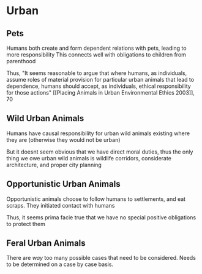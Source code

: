 # Urban
## Pets
Humans both create and form dependent relations with pets, leading to more responsibility
	This connects well with obligations to children from parenthood

Thus, "It seems reasonable to argue that where humans, as individuals, assume roles of material provision for particular urban animals that lead to dependence, humans should accept, as individuals, ethical responsibility for those actions" [[Placing Animals in Urban Environmental Ethics 2003]], 70

## Wild Urban Animals
Humans have causal responsibility for urban wild animals existing where they are (otherwise they would not be urban)

But it doesnt seem obvious that we have direct moral duties, thus the only thing we owe urban wild animals is wildlife corridors, considerate architecture, and proper city planning 

## Opportunistic Urban Animals
Opportunistic animals choose to follow humans to settlements, and eat scraps. They initiated contact with humans

Thus, it seems prima facie true that we have no special positive obligations to protect them

## Feral Urban Animals
There are *way* too many possible cases that need to be considered. Needs to be determined on a case by case basis. 